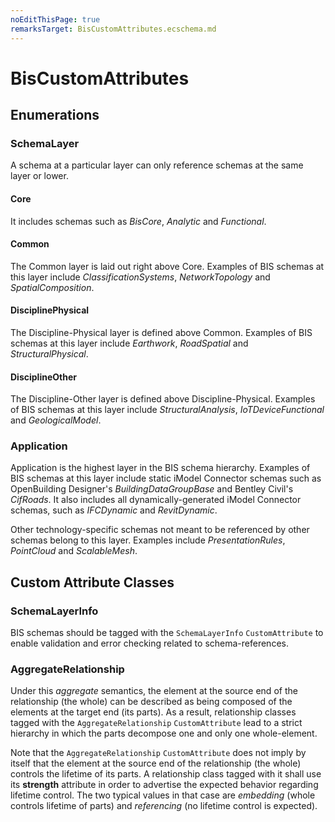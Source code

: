 ```yaml
---
noEditThisPage: true
remarksTarget: BisCustomAttributes.ecschema.md
---
```


# BisCustomAttributes

## Enumerations

### SchemaLayer

A schema at a particular layer can only reference schemas at the same layer or lower.

#### Core

It includes schemas such as *BisCore*, *Analytic* and *Functional*.

#### Common

The Common layer is laid out right above Core. Examples of BIS schemas at this layer include *ClassificationSystems*, *NetworkTopology* and *SpatialComposition*.

#### DisciplinePhysical

The Discipline-Physical layer is defined above Common. Examples of BIS schemas at this layer include *Earthwork*, *RoadSpatial* and *StructuralPhysical*.

#### DisciplineOther

The Discipline-Other layer is defined above Discipline-Physical. Examples of BIS schemas at this layer include *StructuralAnalysis*, *IoTDeviceFunctional* and *GeologicalModel*.

### Application

Application is the highest layer in the BIS schema hierarchy. Examples of BIS schemas at this layer include static iModel Connector schemas such as OpenBuilding Designer's *BuildingDataGroupBase* and Bentley Civil's *CifRoads*. It also includes all dynamically-generated iModel Connector schemas, such as *IFCDynamic* and *RevitDynamic*.

Other technology-specific schemas not meant to be referenced by other schemas belong to this layer. Examples include *PresentationRules*, *PointCloud* and *ScalableMesh*.

## Custom Attribute Classes

### SchemaLayerInfo

BIS schemas should be tagged with the `SchemaLayerInfo` `CustomAttribute` to enable validation and error checking related to schema-references.

### AggregateRelationship

Under this _aggregate_ semantics, the element at the source end of the relationship (the whole) can be described as being composed of the elements at the target end (its parts). As a result, relationship classes tagged with the `AggregateRelationship` `CustomAttribute` lead to a strict hierarchy in which the parts decompose one and only one whole-element.

Note that the `AggregateRelationship` `CustomAttribute` does not imply by itself that the element at the source end of the relationship (the whole) controls the lifetime of its parts. A relationship class tagged with it shall use its **strength** attribute in order to advertise the expected behavior regarding lifetime control. The two typical values in that case are _embedding_ (whole controls lifetime of parts) and _referencing_ (no lifetime control is expected).